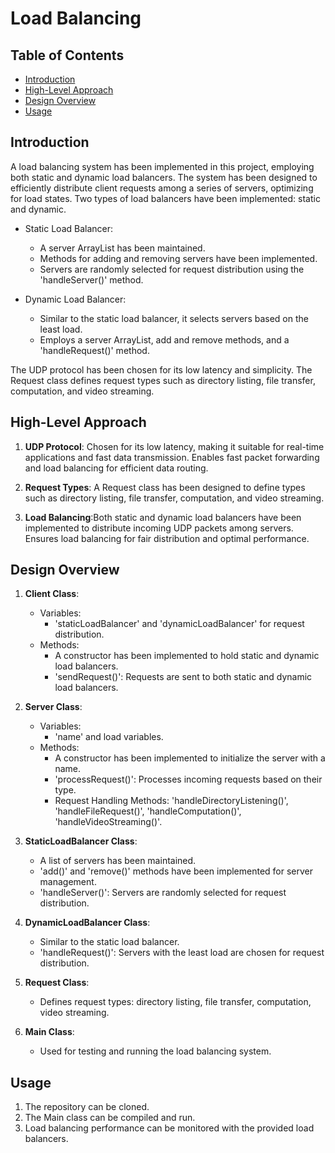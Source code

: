 # Load Balancing

## Table of Contents
- [Introduction](#introduction)
- [High-Level Approach](#high-level-approach)
- [Design Overview](#design-overview)
- [Usage](#usage)

## Introduction

A load balancing system has been implemented in this project, employing both static and dynamic load balancers. The system has been designed to efficiently distribute client requests among a series of servers, optimizing for load states. Two types of load balancers have been implemented: static and dynamic.

- Static Load Balancer:
  - A server ArrayList has been maintained.
  - Methods for adding and removing servers have been implemented.
  - Servers are randomly selected for request distribution using the 'handleServer()' method.

- Dynamic Load Balancer:
  - Similar to the static load balancer, it selects servers based on the least load.
  - Employs a server ArrayList, add and remove methods, and a 'handleRequest()' method.

The UDP protocol has been chosen for its low latency and simplicity. The Request class defines request types such as directory listing, file transfer, computation, and video streaming.

## High-Level Approach

1. **UDP Protocol**: Chosen for its low latency, making it suitable for real-time applications and fast data transmission. Enables fast packet forwarding and load balancing for efficient data routing.
   
2. **Request Types**: A Request class has been designed to define types such as directory listing, file transfer, computation, and video streaming.

3. **Load Balancing**:Both static and dynamic load balancers have been implemented to distribute incoming UDP packets among servers. Ensures load balancing for fair distribution and optimal performance.
   
## Design Overview

1. **Client Class**:
   - Variables:
     - 'staticLoadBalancer' and 'dynamicLoadBalancer' for request distribution.
   - Methods:
     - A constructor has been implemented to hold static and dynamic load balancers.
     - 'sendRequest()': Requests are sent to both static and dynamic load balancers.
       
2. **Server Class**:
   - Variables:
     - 'name' and load variables.
   - Methods:
     - A constructor has been implemented to initialize the server with a name.
     - 'processRequest()': Processes incoming requests based on their type.
     - Request Handling Methods: 'handleDirectoryListening()', 'handleFileRequest()', 'handleComputation()', 'handleVideoStreaming()'.
       
3. **StaticLoadBalancer Class**:
   - A list of servers has been maintained.
   - 'add()' and 'remove()' methods have been implemented for server management.
   - 'handleServer()': Servers are randomly selected for request distribution.
     
4. **DynamicLoadBalancer Class**:
   - Similar to the static load balancer.
   - 'handleRequest()': Servers with the least load are chosen for request distribution.
     
5. **Request Class**:
    - Defines request types: directory listing, file transfer, computation, video streaming.
      
6. **Main Class**:
    - Used for testing and running the load balancing system.
      
## Usage
1. The repository can be cloned.
2. The Main class can be compiled and run.
3. Load balancing performance can be monitored with the provided load balancers.
